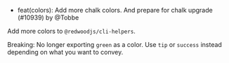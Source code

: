 - feat(colors): Add more chalk colors. And prepare for chalk upgrade (#10939) by @Tobbe

Add more colors to `@redwoodjs/cli-helpers`.

Breaking: No longer exporting `green` as a color. Use `tip` or `success`
instead depending on what you want to convey.
